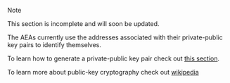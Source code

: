 <div class="admonition note">
  <p class="admonition-title">Note</p>
  <p>This section is incomplete and will soon be updated.
</p>
</div>

The AEAs currently use the addresses associated with their private-public key pairs to identify themselves.

To learn how to generate a private-public key pair check out <a href="../cli-commands">this section</a>.

To learn more about public-key cryptography check out [wikipedia](https://simple.wikipedia.org/wiki/Public-key_cryptography)
